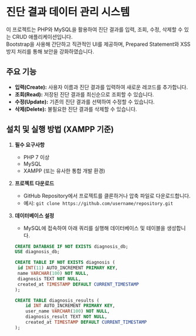 # 진단 결과 데이터 관리 시스템

이 프로젝트는 PHP와 MySQL을 활용하여 진단 결과를 입력, 조회, 수정, 삭제할 수 있는 CRUD 애플리케이션입니다.  
Bootstrap을 사용해 간단하고 직관적인 UI를 제공하며, Prepared Statement와 XSS 방지 처리를 통해 보안을 강화하였습니다.

## 주요 기능
- **입력(Create):** 사용자 이름과 진단 결과를 입력하여 새로운 레코드를 추가합니다.
- **조회(Read):** 저장된 진단 결과를 최신순으로 조회할 수 있습니다.
- **수정(Update):** 기존의 진단 결과를 선택하여 수정할 수 있습니다.
- **삭제(Delete):** 불필요한 진단 결과를 삭제할 수 있습니다.

## 설치 및 실행 방법 (XAMPP 기준)
1. **필수 요구사항**
   - PHP 7 이상
   - MySQL
   - XAMPP (또는 유사한 통합 개발 환경)

2. **프로젝트 다운로드**
   - GitHub Repository에서 프로젝트를 클론하거나 압축 파일로 다운로드합니다.
   - 예시: `git clone https://github.com/username/repository.git`

3. **데이터베이스 설정**
   - MySQL에 접속하여 아래 쿼리를 실행해 데이터베이스 및 테이블을 생성합니다.
   
   ```sql
   CREATE DATABASE IF NOT EXISTS diagnosis_db;
   USE diagnosis_db;

   CREATE TABLE IF NOT EXISTS diagnosis (
    id INT(11) AUTO_INCREMENT PRIMARY KEY,
    name VARCHAR(100) NOT NULL,
    diagnosis TEXT NOT NULL,
    created_at TIMESTAMP DEFAULT CURRENT_TIMESTAMP
   );

   CREATE TABLE diagnosis_results (
       id INT AUTO_INCREMENT PRIMARY KEY,
       user_name VARCHAR(100) NOT NULL,
       diagnosis_result TEXT NOT NULL,
       created_at TIMESTAMP DEFAULT CURRENT_TIMESTAMP
   );